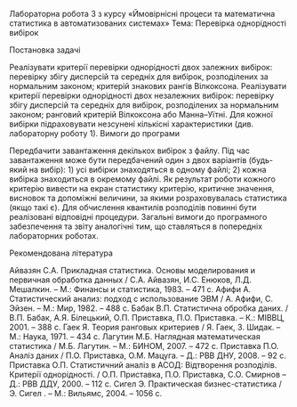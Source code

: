Лабораторна робота 3 з курсу «Ймовірнісні процеси та математична статистика в автоматизованих системах» Тема: Перевірка однорідності вибірок

Постановка задачі

Реалізувати критерії перевірки однорідності двох залежних вибірок: перевірку збігу дисперсій та середніх для вибірок, розподілених за нормальним законом; критерій знакових рангів Вілкоксона.
Реалізувати критерії перевірки однорідності двох незалежних вибірок: перевірку збігу дисперсій та середніх для вибірок, розподілених за нормальним законом; ранговий критерій Вілкоксона або Манна–Уїтні.
Для кожної вибірки підраховувати незсунені кількісні характеристики (див. лабораторну роботу 1).
Вимоги до програми

Передбачити завантаження декількох вибірок з файлу. Під час завантаження може бути передбачений один з двох варіантів (будь-який на вибір): 1) усі вибірки знаходяться в одному файлі; 2) кожна вибірка знаходиться в окремому файлі.
Як результат роботи кожного критерію вивести на екран статистику критерію, критичне значення, висновок та допоміжні величини, за якими розраховувалась статистика (якщо такі є).
Для обчислення квантилів розподілів повинні бути реалізовані відповідні процедури.
Загальні вимоги до програмного забезпечення та звіту аналогічні тим, що ставляться в попередніх лабораторних роботах.

Рекомендована література

Айвазян С.А. Прикладная статистика. Основы моделирования и первичная обработка данных / С.А. Айвазян, И.С. Енюков, Л.Д. Мешалкин. – М.: Финансы и статистика, 1983. – 471 с.
Афифи А. Статистический анализ: подход с использование ЭВМ / А. Афифи, С. Эйзен. – М.: Мир, 1982. – 488 с.
Бабак В.П. Статистична обробка даних. / В.П. Бабак, А.Я. Білецький, О.П. Приставка, П.О. Приставка. – К.: МІВВЦ, 2001. – 388 с.
Гаек Я. Теория ранговых критериев / Я. Гаек, З. Шидак. – М.: Наука, 1971. – 434 с.
Лагутин М.Б. Наглядная математическая статистика / М.Б. Лагутин. – М.: БИНОМ, 2007. – 472 с.
Приставка П.О. Аналіз даних / П.О. Приставка, О.М. Мацуга. – Д.: РВВ ДНУ, 2008. – 92 с.
Приставка О.П. Статистичний аналіз в АСОД: Відтворення розподілів. Критерії однорідності. / О.П. Приставка, П.О. Приставка, С.О. Смирнов – Д.: РВВ ДДУ, 2000. – 112 с.
Сигел Э. Практическая бизнес-статистика / Э. Сигел . – М.: Вильямс, 2004. – 1056 с.
